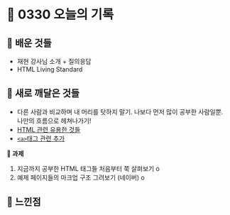 # 🧸 0330 오늘의 기록
## 💙 배운 것들
* 재현 강사님 소개 + 질의응답
* HTML Living Standard

## 💚 새로 깨달은 것들
* 다른 사람과 비교하며 내 머리를 탓하지 말기. 나보다 먼저 많이 공부한 사람일뿐.   
나만의 흐름으로 헤쳐나가기!
* [HTML 관련 유용한 것들](https://github.com/iRRPL-AR/TIL/blob/main/HTML%2BCSS/HTML/HTML%20%EA%B4%80%EB%A0%A8%20%EC%9C%A0%EC%9A%A9%ED%95%9C%20%EA%B2%83%EB%93%A4.md "HTML 관련 유용한 것들 in TIL")
* [`<a>`태그 관련 추가](https://github.com/iRRPL-AR/TIL/blob/main/HTML%2BCSS/HTML/%3Ca%3E%20%ED%83%9C%EA%B7%B8%20%EA%B4%80%EB%A0%A8%20%EC%B6%94%EA%B0%80.md "<a>태그 관련 추가 in TIL")

**📍 과제**
1. 지금까지 공부한 HTML 태그들 처음부터 쭉 살펴보기 o   
2. 예제 페이지들의 마크업 구조 그려보기 (네이버) o   


## 💜 느낀점

